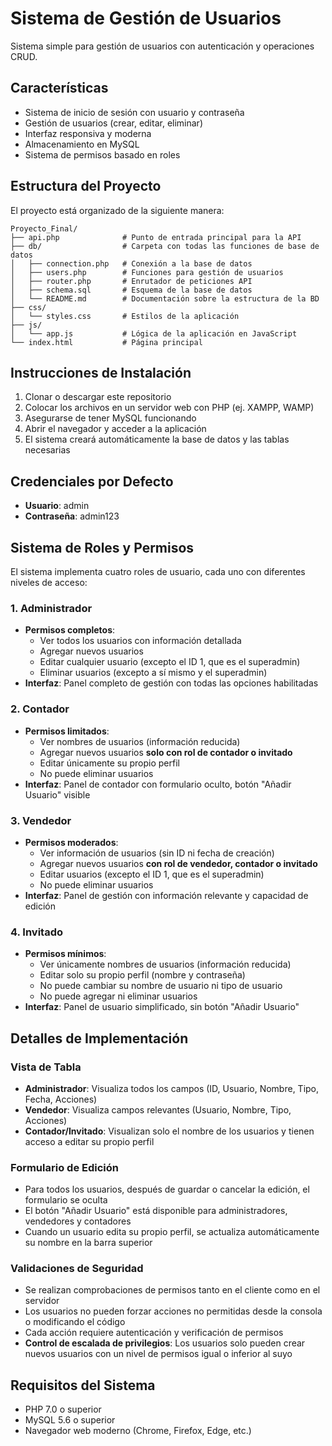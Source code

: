 # Sistema de Gestión de Usuarios

Sistema simple para gestión de usuarios con autenticación y operaciones CRUD.

## Características

- Sistema de inicio de sesión con usuario y contraseña
- Gestión de usuarios (crear, editar, eliminar)
- Interfaz responsiva y moderna
- Almacenamiento en MySQL
- Sistema de permisos basado en roles

## Estructura del Proyecto

El proyecto está organizado de la siguiente manera:

```
Proyecto_Final/
├── api.php              # Punto de entrada principal para la API
├── db/                  # Carpeta con todas las funciones de base de datos
│   ├── connection.php   # Conexión a la base de datos
│   ├── users.php        # Funciones para gestión de usuarios
│   ├── router.php       # Enrutador de peticiones API
│   ├── schema.sql       # Esquema de la base de datos
│   └── README.md        # Documentación sobre la estructura de la BD
├── css/
│   └── styles.css       # Estilos de la aplicación
├── js/
│   └── app.js           # Lógica de la aplicación en JavaScript
└── index.html           # Página principal
```

## Instrucciones de Instalación

1. Clonar o descargar este repositorio
2. Colocar los archivos en un servidor web con PHP (ej. XAMPP, WAMP)
3. Asegurarse de tener MySQL funcionando
4. Abrir el navegador y acceder a la aplicación
5. El sistema creará automáticamente la base de datos y las tablas necesarias

## Credenciales por Defecto

- **Usuario**: admin
- **Contraseña**: admin123

## Sistema de Roles y Permisos

El sistema implementa cuatro roles de usuario, cada uno con diferentes niveles de acceso:

### 1. Administrador

- **Permisos completos**:
  - Ver todos los usuarios con información detallada
  - Agregar nuevos usuarios
  - Editar cualquier usuario (excepto el ID 1, que es el superadmin)
  - Eliminar usuarios (excepto a sí mismo y el superadmin)
- **Interfaz**: Panel completo de gestión con todas las opciones habilitadas

### 2. Contador

- **Permisos limitados**:
  - Ver nombres de usuarios (información reducida)
  - Agregar nuevos usuarios **solo con rol de contador o invitado**
  - Editar únicamente su propio perfil
  - No puede eliminar usuarios
- **Interfaz**: Panel de contador con formulario oculto, botón "Añadir Usuario" visible

### 3. Vendedor

- **Permisos moderados**:
  - Ver información de usuarios (sin ID ni fecha de creación)
  - Agregar nuevos usuarios **con rol de vendedor, contador o invitado**
  - Editar usuarios (excepto el ID 1, que es el superadmin)
  - No puede eliminar usuarios
- **Interfaz**: Panel de gestión con información relevante y capacidad de edición

### 4. Invitado

- **Permisos mínimos**:
  - Ver únicamente nombres de usuarios (información reducida)
  - Editar solo su propio perfil (nombre y contraseña)
  - No puede cambiar su nombre de usuario ni tipo de usuario
  - No puede agregar ni eliminar usuarios
- **Interfaz**: Panel de usuario simplificado, sin botón "Añadir Usuario"

## Detalles de Implementación

### Vista de Tabla

- **Administrador**: Visualiza todos los campos (ID, Usuario, Nombre, Tipo, Fecha, Acciones)
- **Vendedor**: Visualiza campos relevantes (Usuario, Nombre, Tipo, Acciones)
- **Contador/Invitado**: Visualizan solo el nombre de los usuarios y tienen acceso a editar su propio perfil

### Formulario de Edición

- Para todos los usuarios, después de guardar o cancelar la edición, el formulario se oculta
- El botón "Añadir Usuario" está disponible para administradores, vendedores y contadores
- Cuando un usuario edita su propio perfil, se actualiza automáticamente su nombre en la barra superior

### Validaciones de Seguridad

- Se realizan comprobaciones de permisos tanto en el cliente como en el servidor
- Los usuarios no pueden forzar acciones no permitidas desde la consola o modificando el código
- Cada acción requiere autenticación y verificación de permisos
- **Control de escalada de privilegios**: Los usuarios solo pueden crear nuevos usuarios con un nivel de permisos igual o inferior al suyo

## Requisitos del Sistema

- PHP 7.0 o superior
- MySQL 5.6 o superior
- Navegador web moderno (Chrome, Firefox, Edge, etc.)
